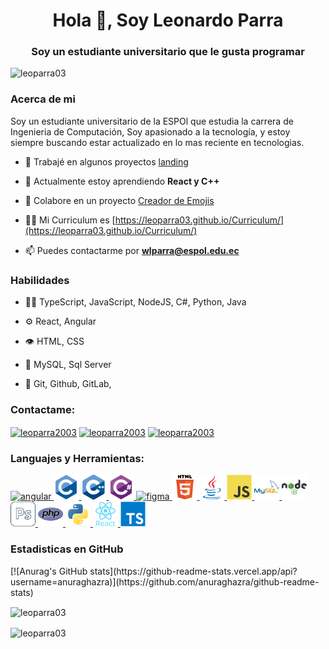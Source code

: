 

<h1 align="center">Hola 👋, Soy Leonardo Parra</h1>
<h3 align="center">Soy un estudiante universitario que le gusta programar</h3>

<p align="left"> <img src="https://komarev.com/ghpvc/?username=leoparra03&label=Profile%20views&color=0e75b6&style=flat" alt="leoparra03" /> </p>
<h3>Acerca de mi</h3>
Soy un estudiante universitario de la ESPOl que estudia la carrera de Ingenieria de Computación, Soy apasionado a la tecnología, y estoy siempre buscando estar actualizado en lo mas reciente en tecnologias.

- 🔭 Trabajé en algunos proyectos [landing](https://leoparra03.github.io/landing/)

- 🌱 Actualmente estoy aprendiendo **React y C++**

- 👯 Colabore en un proyecto [Creador de Emojis](https://github.com/Jeremy-Poveda/Custom-Emoji-Creator.git)

- 👨‍💻 Mi Curriculum es [https://leoparra03.github.io/Curriculum/](https://leoparra03.github.io/Curriculum/)

- 📫 Puedes contactarme por **wlparra@espol.edu.ec**
<h3>Habilidades</h3>

- 👨‍💻 TypeScript, JavaScript, NodeJS, C#, Python, Java

- ⚙️ React, Angular
  
- 👁️ HTML, CSS
  
- 💽 MySQL, Sql Server
  
- 👥 Git, Github, GitLab,

<h3 align="left">Contactame:</h3>
<p align="left">
<a href="https://twitter.com/leoparra2003" target="blank"><img align="center" src="https://raw.githubusercontent.com/rahuldkjain/github-profile-readme-generator/master/src/images/icons/Social/twitter.svg" alt="leoparra2003" height="30" width="40" /></a>
<a href="https://fb.com/leoparra2003" target="blank"><img align="center" src="https://raw.githubusercontent.com/rahuldkjain/github-profile-readme-generator/master/src/images/icons/Social/facebook.svg" alt="leoparra2003" height="30" width="40" /></a>
<a href="https://instagram.com/leoparra2003" target="blank"><img align="center" src="https://raw.githubusercontent.com/rahuldkjain/github-profile-readme-generator/master/src/images/icons/Social/instagram.svg" alt="leoparra2003" height="30" width="40" /></a>
</p>

<h3 align="left">Languajes y Herramientas:</h3>
<p align="left"> <a href="https://angular.io" target="_blank" rel="noreferrer"> <img src="https://angular.io/assets/images/logos/angular/angular.svg" alt="angular" width="40" height="40"/> </a> <a href="https://www.cprogramming.com/" target="_blank" rel="noreferrer"> <img src="https://raw.githubusercontent.com/devicons/devicon/master/icons/c/c-original.svg" alt="c" width="40" height="40"/> </a> <a href="https://www.w3schools.com/cpp/" target="_blank" rel="noreferrer"> <img src="https://raw.githubusercontent.com/devicons/devicon/master/icons/cplusplus/cplusplus-original.svg" alt="cplusplus" width="40" height="40"/> </a> <a href="https://www.w3schools.com/cs/" target="_blank" rel="noreferrer"> <img src="https://raw.githubusercontent.com/devicons/devicon/master/icons/csharp/csharp-original.svg" alt="csharp" width="40" height="40"/> </a> <a href="https://www.figma.com/" target="_blank" rel="noreferrer"> <img src="https://www.vectorlogo.zone/logos/figma/figma-icon.svg" alt="figma" width="40" height="40"/> </a> <a href="https://www.w3.org/html/" target="_blank" rel="noreferrer"> <img src="https://raw.githubusercontent.com/devicons/devicon/master/icons/html5/html5-original-wordmark.svg" alt="html5" width="40" height="40"/> </a> <a href="https://www.java.com" target="_blank" rel="noreferrer"> <img src="https://raw.githubusercontent.com/devicons/devicon/master/icons/java/java-original.svg" alt="java" width="40" height="40"/> </a> <a href="https://developer.mozilla.org/en-US/docs/Web/JavaScript" target="_blank" rel="noreferrer"> <img src="https://raw.githubusercontent.com/devicons/devicon/master/icons/javascript/javascript-original.svg" alt="javascript" width="40" height="40"/> </a> <a href="https://www.mysql.com/" target="_blank" rel="noreferrer"> <img src="https://raw.githubusercontent.com/devicons/devicon/master/icons/mysql/mysql-original-wordmark.svg" alt="mysql" width="40" height="40"/> </a> <a href="https://nodejs.org" target="_blank" rel="noreferrer"> <img src="https://raw.githubusercontent.com/devicons/devicon/master/icons/nodejs/nodejs-original-wordmark.svg" alt="nodejs" width="40" height="40"/> </a> <a href="https://www.photoshop.com/en" target="_blank" rel="noreferrer"> <img src="https://raw.githubusercontent.com/devicons/devicon/master/icons/photoshop/photoshop-line.svg" alt="photoshop" width="40" height="40"/> </a> <a href="https://www.php.net" target="_blank" rel="noreferrer"> <img src="https://raw.githubusercontent.com/devicons/devicon/master/icons/php/php-original.svg" alt="php" width="40" height="40"/> </a> <a href="https://www.python.org" target="_blank" rel="noreferrer"> <img src="https://raw.githubusercontent.com/devicons/devicon/master/icons/python/python-original.svg" alt="python" width="40" height="40"/> </a> <a href="https://reactjs.org/" target="_blank" rel="noreferrer"> <img src="https://raw.githubusercontent.com/devicons/devicon/master/icons/react/react-original-wordmark.svg" alt="react" width="40" height="40"/> </a> <a href="https://www.typescriptlang.org/" target="_blank" rel="noreferrer"> <img src="https://raw.githubusercontent.com/devicons/devicon/master/icons/typescript/typescript-original.svg" alt="typescript" width="40" height="40"/> </a> </p>

<h3>Estadisticas en GitHub</h3>
[![Anurag's GitHub stats](https://github-readme-stats.vercel.app/api?username=anuraghazra)](https://github.com/anuraghazra/github-readme-stats)
<p><img align="center" src="https://github-readme-stats.vercel.app/api?username=leoparra03&show_icons=true&locale=en" alt="leoparra03" /></p>
<p><img align="center" src="https://github-readme-streak-stats.herokuapp.com/?user=leoparra03&" alt="leoparra03" /></p>

